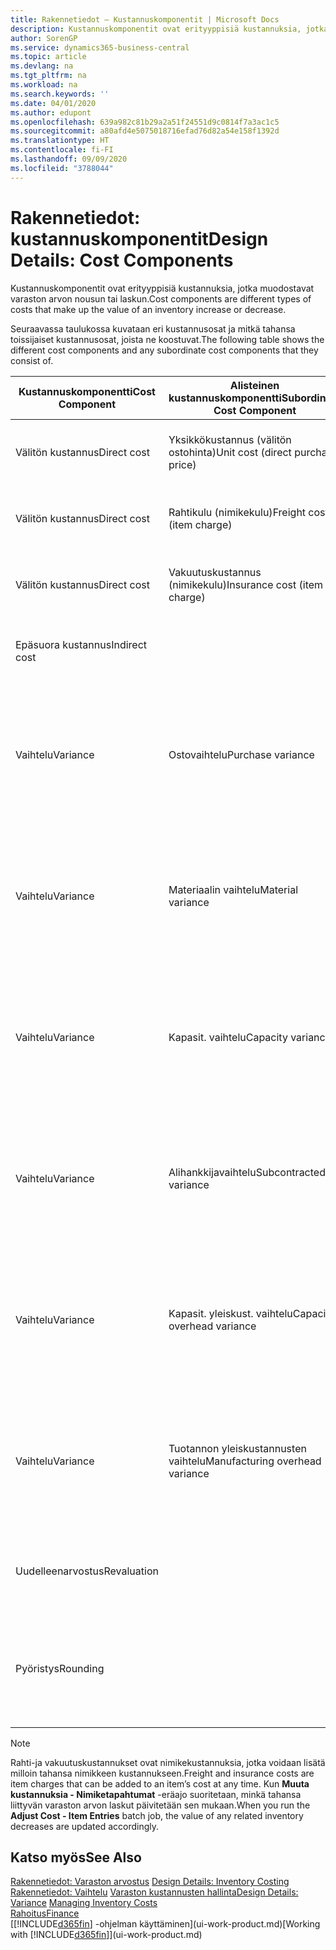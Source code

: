 ```yaml
---
title: Rakennetiedot – Kustannuskomponentit | Microsoft Docs
description: Kustannuskomponentit ovat erityyppisiä kustannuksia, jotka muodostavat varaston arvon kasvun tai vähennyksen.
author: SorenGP
ms.service: dynamics365-business-central
ms.topic: article
ms.devlang: na
ms.tgt_pltfrm: na
ms.workload: na
ms.search.keywords: ''
ms.date: 04/01/2020
ms.author: edupont
ms.openlocfilehash: 639a982c81b29a2a51f24551d9c0814f7a3ac1c5
ms.sourcegitcommit: a80afd4e5075018716efad76d82a54e158f1392d
ms.translationtype: HT
ms.contentlocale: fi-FI
ms.lasthandoff: 09/09/2020
ms.locfileid: "3788044"
---
```

# <a name="design-details-cost-components"></a><span data-ttu-id="3d0dc-103">Rakennetiedot: kustannuskomponentit</span><span class="sxs-lookup"><span data-stu-id="3d0dc-103">Design Details: Cost Components</span></span>
<span data-ttu-id="3d0dc-104">Kustannuskomponentit ovat erityyppisiä kustannuksia, jotka muodostavat varaston arvon nousun tai laskun.</span><span class="sxs-lookup"><span data-stu-id="3d0dc-104">Cost components are different types of costs that make up the value of an inventory increase or decrease.</span></span>  

 <span data-ttu-id="3d0dc-105">Seuraavassa taulukossa kuvataan eri kustannusosat ja mitkä tahansa toissijaiset kustannusosat, joista ne koostuvat.</span><span class="sxs-lookup"><span data-stu-id="3d0dc-105">The following table shows the different cost components and any subordinate cost components that they consist of.</span></span>  

|<span data-ttu-id="3d0dc-106">Kustannuskomponentti</span><span class="sxs-lookup"><span data-stu-id="3d0dc-106">Cost Component</span></span>|<span data-ttu-id="3d0dc-107">Alisteinen kustannuskomponentti</span><span class="sxs-lookup"><span data-stu-id="3d0dc-107">Subordinate Cost Component</span></span>|<span data-ttu-id="3d0dc-108">Description</span><span class="sxs-lookup"><span data-stu-id="3d0dc-108">Description</span></span>|  
|--------------------|--------------------------------|---------------------------------------|  
|<span data-ttu-id="3d0dc-109">Välitön kustannus</span><span class="sxs-lookup"><span data-stu-id="3d0dc-109">Direct cost</span></span>|<span data-ttu-id="3d0dc-110">Yksikkökustannus (välitön ostohinta)</span><span class="sxs-lookup"><span data-stu-id="3d0dc-110">Unit cost (direct purchase price)</span></span>|<span data-ttu-id="3d0dc-111">Kustannus, joka voidaan jäljittää kustannuskohteeseen.</span><span class="sxs-lookup"><span data-stu-id="3d0dc-111">Cost that can be traced to a cost object.</span></span>|  
|<span data-ttu-id="3d0dc-112">Välitön kustannus</span><span class="sxs-lookup"><span data-stu-id="3d0dc-112">Direct cost</span></span>|<span data-ttu-id="3d0dc-113">Rahtikulu (nimikekulu)</span><span class="sxs-lookup"><span data-stu-id="3d0dc-113">Freight cost (item charge)</span></span>|<span data-ttu-id="3d0dc-114">Kustannus, joka voidaan jäljittää kustannuskohteeseen.</span><span class="sxs-lookup"><span data-stu-id="3d0dc-114">Cost that can be traced to a cost object.</span></span>|  
|<span data-ttu-id="3d0dc-115">Välitön kustannus</span><span class="sxs-lookup"><span data-stu-id="3d0dc-115">Direct cost</span></span>|<span data-ttu-id="3d0dc-116">Vakuutuskustannus (nimikekulu)</span><span class="sxs-lookup"><span data-stu-id="3d0dc-116">Insurance cost (item charge)</span></span>|<span data-ttu-id="3d0dc-117">Kustannus, joka voidaan jäljittää kustannuskohteeseen.</span><span class="sxs-lookup"><span data-stu-id="3d0dc-117">Cost that can be traced to a cost object.</span></span>|  
|<span data-ttu-id="3d0dc-118">Epäsuora kustannus</span><span class="sxs-lookup"><span data-stu-id="3d0dc-118">Indirect cost</span></span>||<span data-ttu-id="3d0dc-119">Kustannus, jota ei voida jäljittää kustannuskohteeseen.</span><span class="sxs-lookup"><span data-stu-id="3d0dc-119">Cost that cannot be traced to a cost object.</span></span>|  
|<span data-ttu-id="3d0dc-120">Vaihtelu</span><span class="sxs-lookup"><span data-stu-id="3d0dc-120">Variance</span></span>|<span data-ttu-id="3d0dc-121">Ostovaihtelu</span><span class="sxs-lookup"><span data-stu-id="3d0dc-121">Purchase variance</span></span>|<span data-ttu-id="3d0dc-122">Todellisten ja vakiokustannusten välinen ero, joka kirjataan vain niiden nimikkeiden osalta, joille käytetään **Vakio**-arvostusmenetelmää.</span><span class="sxs-lookup"><span data-stu-id="3d0dc-122">The difference between actual and standard costs, which is only posted for items using the **Standard** costing method.</span></span>|  
|<span data-ttu-id="3d0dc-123">Vaihtelu</span><span class="sxs-lookup"><span data-stu-id="3d0dc-123">Variance</span></span>|<span data-ttu-id="3d0dc-124">Materiaalin vaihtelu</span><span class="sxs-lookup"><span data-stu-id="3d0dc-124">Material variance</span></span>|<span data-ttu-id="3d0dc-125">Todellisten ja vakiokustannusten välinen ero, joka kirjataan vain niiden nimikkeiden osalta, joille käytetään **Vakio**-arvostusmenetelmää.</span><span class="sxs-lookup"><span data-stu-id="3d0dc-125">The difference between actual and standard costs, which is only posted for items using the **Standard** costing method.</span></span>|  
|<span data-ttu-id="3d0dc-126">Vaihtelu</span><span class="sxs-lookup"><span data-stu-id="3d0dc-126">Variance</span></span>|<span data-ttu-id="3d0dc-127">Kapasit. vaihtelu</span><span class="sxs-lookup"><span data-stu-id="3d0dc-127">Capacity variance</span></span>|<span data-ttu-id="3d0dc-128">Todellisten ja vakiokustannusten välinen ero, joka kirjataan vain niiden nimikkeiden osalta, joille käytetään **Vakio**-arvostusmenetelmää.</span><span class="sxs-lookup"><span data-stu-id="3d0dc-128">The difference between actual and standard costs, which is only posted for items using the **Standard** costing method.</span></span>|  
|<span data-ttu-id="3d0dc-129">Vaihtelu</span><span class="sxs-lookup"><span data-stu-id="3d0dc-129">Variance</span></span>|<span data-ttu-id="3d0dc-130">Alihankkijavaihtelu</span><span class="sxs-lookup"><span data-stu-id="3d0dc-130">Subcontracted variance</span></span>|<span data-ttu-id="3d0dc-131">Todellisten ja vakiokustannusten välinen ero, joka kirjataan vain niiden nimikkeiden osalta, joille käytetään **Vakio**-arvostusmenetelmää.</span><span class="sxs-lookup"><span data-stu-id="3d0dc-131">The difference between actual and standard costs, which is only posted for items using the **Standard** costing method.</span></span>|  
|<span data-ttu-id="3d0dc-132">Vaihtelu</span><span class="sxs-lookup"><span data-stu-id="3d0dc-132">Variance</span></span>|<span data-ttu-id="3d0dc-133">Kapasit. yleiskust. vaihtelu</span><span class="sxs-lookup"><span data-stu-id="3d0dc-133">Capacity overhead variance</span></span>|<span data-ttu-id="3d0dc-134">Todellisten ja vakiokustannusten välinen ero, joka kirjataan vain niiden nimikkeiden osalta, joille käytetään **Vakio**-arvostusmenetelmää.</span><span class="sxs-lookup"><span data-stu-id="3d0dc-134">The difference between actual and standard costs, which is only posted for items using the **Standard** costing method.</span></span>|  
|<span data-ttu-id="3d0dc-135">Vaihtelu</span><span class="sxs-lookup"><span data-stu-id="3d0dc-135">Variance</span></span>|<span data-ttu-id="3d0dc-136">Tuotannon yleiskustannusten vaihtelu</span><span class="sxs-lookup"><span data-stu-id="3d0dc-136">Manufacturing overhead variance</span></span>|<span data-ttu-id="3d0dc-137">Todellisten ja vakiokustannusten välinen ero, joka kirjataan vain niiden nimikkeiden osalta, joille käytetään **Vakio**-arvostusmenetelmää.</span><span class="sxs-lookup"><span data-stu-id="3d0dc-137">The difference between actual and standard costs, which is only posted for items using the **Standard** costing method.</span></span>|  
|<span data-ttu-id="3d0dc-138">Uudelleenarvostus</span><span class="sxs-lookup"><span data-stu-id="3d0dc-138">Revaluation</span></span>||<span data-ttu-id="3d0dc-139">Nykyisen varaston arvon arvonalennus tai arvonkorotus.</span><span class="sxs-lookup"><span data-stu-id="3d0dc-139">A depreciation or appreciation of the current inventory value.</span></span>|  
|<span data-ttu-id="3d0dc-140">Pyöristys</span><span class="sxs-lookup"><span data-stu-id="3d0dc-140">Rounding</span></span>||<span data-ttu-id="3d0dc-141">Ylijäämät, jotka on aiheutettu menetelmällä, jossa varaston arvostuksen vähennykset on laskettu.</span><span class="sxs-lookup"><span data-stu-id="3d0dc-141">Residuals caused by the way in which valuation of inventory decreases are calculated.</span></span>|  

> [!NOTE]  
>  <span data-ttu-id="3d0dc-142">Rahti-ja vakuutuskustannukset ovat nimikekustannuksia, jotka voidaan lisätä milloin tahansa nimikkeen kustannukseen.</span><span class="sxs-lookup"><span data-stu-id="3d0dc-142">Freight and insurance costs are item charges that can be added to an item’s cost at any time.</span></span> <span data-ttu-id="3d0dc-143">Kun **Muuta kustannuksia - Nimiketapahtumat** -eräajo suoritetaan, minkä tahansa liittyvän varaston arvon laskut päivitetään sen mukaan.</span><span class="sxs-lookup"><span data-stu-id="3d0dc-143">When you run the **Adjust Cost - Item Entries** batch job, the value of any related inventory decreases are updated accordingly.</span></span>  

## <a name="see-also"></a><span data-ttu-id="3d0dc-144">Katso myös</span><span class="sxs-lookup"><span data-stu-id="3d0dc-144">See Also</span></span>  
 <span data-ttu-id="3d0dc-145">[Rakennetiedot: Varaston arvostus](design-details-inventory-costing.md) </span><span class="sxs-lookup"><span data-stu-id="3d0dc-145">[Design Details: Inventory Costing](design-details-inventory-costing.md) </span></span>  
 <span data-ttu-id="3d0dc-146">[Rakennetiedot: Vaihtelu](design-details-variance.md) [Varaston kustannusten hallinta](finance-manage-inventory-costs.md)</span><span class="sxs-lookup"><span data-stu-id="3d0dc-146">[Design Details: Variance](design-details-variance.md) [Managing Inventory Costs](finance-manage-inventory-costs.md)</span></span>  
 [<span data-ttu-id="3d0dc-147">Rahoitus</span><span class="sxs-lookup"><span data-stu-id="3d0dc-147">Finance</span></span>](finance.md)  
 <span data-ttu-id="3d0dc-148">[[!INCLUDE[d365fin](includes/d365fin_md.md)] -ohjelman käyttäminen](ui-work-product.md)</span><span class="sxs-lookup"><span data-stu-id="3d0dc-148">[Working with [!INCLUDE[d365fin](includes/d365fin_md.md)]](ui-work-product.md)</span></span>  
